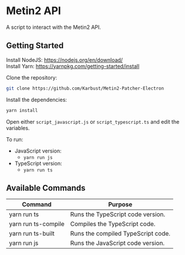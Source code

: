 # Metin2 API

A script to interact with the Metin2 API.

## Getting Started

Install NodeJS: https://nodejs.org/en/download/ \
Install Yarn: https://yarnpkg.com/getting-started/install

Clone the repository:
```bash
git clone https://github.com/Karbust/Metin2-Patcher-Electron
```
Install the dependencies:

```bash
yarn install
```

Open either `script_javascript.js` or `script_typescript.ts` and edit the variables.

To run:

-   JavaScript version:
    -   `yarn run js`
-   TypeScript version:
    -   `yarn run ts`

## Available Commands

| Command | Purpose |
| ------ | ------ |
| yarn run ts | Runs the TypeScript code version. |
| yarn run ts-compile | Compiles the TypeScript code. |
| yarn run ts-built | Runs the compiled TypeScript code. |
| yarn run js | Runs the JavaScript code version. |
